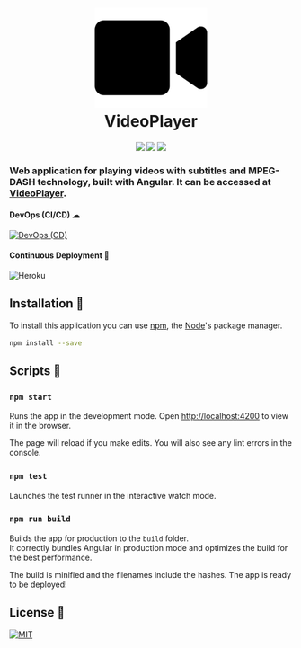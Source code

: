 <h1 align="center">
	<img src="src/assets/img/logo.svg?sanitize=true" alt="VideoPlayer" width="200">
	<br>
	VideoPlayer
</h1>
<h4 align="center">
	<img src="https://forthebadge.com/images/badges/made-with-typescript.svg"/>
	<img src="https://forthebadge.com/images/badges/uses-html.svg"/>
    <img src="https://forthebadge.com/images/badges/uses-css.svg"/>
</h4>

### Web application for playing videos with subtitles and MPEG-DASH technology, built with Angular. It can be accessed at [VideoPlayer](https://videoplayer-web.herokuapp.com).

#### DevOps (CI/CD) ☁

[![DevOps (CD)](<https://github.com/robertene1994/videoplayer-web/workflows/DevOps%20(CD)/badge.svg>)](https://github.com/robertene1994/videoplayer-web/actions?query=workflow%3A%22DevOps+%28CD%29%22)

#### Continuous Deployment 🚀

![Heroku](https://pyheroku-badge.herokuapp.com/?app=videoplayer-web)

## Installation 🔧

To install this application you can use [npm](https://www.npmjs.com/), the [Node](https://nodejs.org/)'s package manager.

```bash
npm install --save
```

## Scripts 📜

### `npm start`

Runs the app in the development mode.
Open [http://localhost:4200](http://localhost:4200) to view it in the browser.

The page will reload if you make edits.
You will also see any lint errors in the console.

### `npm test`

Launches the test runner in the interactive watch mode.

### `npm run build`

Builds the app for production to the `build` folder.  
It correctly bundles Angular in production mode and optimizes the build for the best performance.

The build is minified and the filenames include the hashes. The app is ready to be deployed!

## License 🔑

[![MIT](https://badges.frapsoft.com/os/mit/mit.svg?v=102)](LICENSE)
